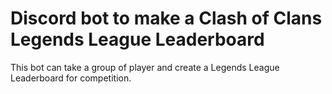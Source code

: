 # Discord bot to make a Clash of Clans Legends League Leaderboard


This bot can take a group of player and create a Legends League Leaderboard for competition.
